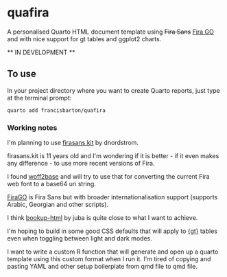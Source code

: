 # quafira

A personalised Quarto HTML document template using ~~Fira Sans~~ [Fira GO](https://bboxtype.com/typefaces/FiraGO/) and with nice support for gt tables and ggplot2 charts.

** IN DEVELOPMENT **

## To use

In your project directory where you want to create Quarto reports, just type at the terminal prompt:

```
quarto add francisbarton/quafira
```


### Working notes

I'm planning to use [firasans.kit](https://github.com/dnordstrom/firasans.kit) by dnordstrom.

firasans.kit is 11 years old and I'm wondering if it is better - if it even makes any difference - to use more recent versions of Fira.

I found [woff2base](https://hellogreg.github.io/woff2base/) and will try to use that for converting the current Fira web font to a base64 uri string.

[FiraGO](https://github.com/bBoxType/FiraGO) is Fira Sans but with broader internationalisation support (supports Arabic, Georgian and other scripts).

I think [bookup-html](https://github.com/juba/bookup-html) by juba is quite close to what I want to achieve.

I'm hoping to build in some good CSS defaults that will apply to [{gt}](https://gt.rstudio.com/) tables even when toggling between light and dark modes.

I want to write a custom R function that will generate and open up a quarto template using this custom format when I run it.
I'm tired of copying and pasting YAML and other setup boilerplate from qmd file to qmd file.

